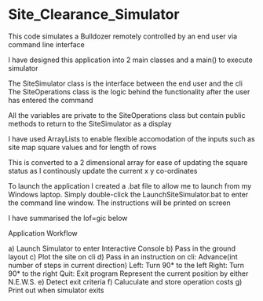 # Site_Clearance_Simulator
This code simulates a Bulldozer remotely controlled by an end user via command line interface

I have designed this application into 2 main classes and a main() to execute simulator

The SiteSimulator class is the interface between the end user and the cli
The SiteOperations class is the logic behind the functionality after the user has entered the command

All the variables are private to the SiteOperations class but contain public methods to return to the SiteSimulator as a display

I have used ArrayLists to enable flexible accomodation of the inputs such as site map square values and for length of rows

This is converted to a 2 dimensional array for ease of updating the square status as I continously update the current x y co-ordinates

To launch the application I created a .bat file to allow me to launch from my Windows laptop.
Simply double-click the LaunchSiteSimulator.bat to enter the command line window.
The instructions will be printed on screen

I have summarised the lof=gic below

Application Workflow

a) Launch Simulator to enter Interactive Console
b) Pass in the ground layout
c) Plot the site on cli
d) Pass in an instruction on cli: 
	Advance(int number of steps in current direction)
	Left: Turn 90* to the left
	Right: Turn 90* to the right
	Quit: Exit program
	Represent the current position by either N.E.W.S.
e) Detect exit criteria
f) Caluculate and store operation costs
g) Print out when simulator exits
